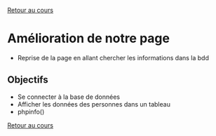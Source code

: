 [Retour au cours](../cours.md)

# Amélioration de notre page

* Reprise de la page en allant chercher les informations dans la bdd

## Objectifs

* Se connecter à la base de données
* Afficher les données des personnes dans un tableau
* phpinfo()

[Retour au cours](../cours.md)
